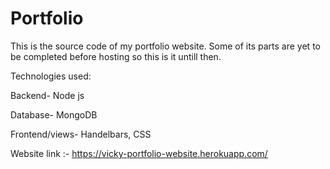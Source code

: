 # Portfolio

This is the source code of my portfolio website. Some of its parts are yet to be completed before hosting so this is it untill then.

Technologies used:

Backend-
Node js

Database-
MongoDB

Frontend/views-
Handelbars, CSS

Website link :-  https://vicky-portfolio-website.herokuapp.com/
